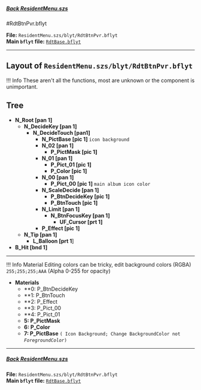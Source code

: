 #####  [Back ResidentMenu.szs](../index.md)

#RdtBtnPvr.bflyt

**File:** `ResidentMenu.szs/blyt/RdtBtnPvr.bflyt`<br>
**Main `bflyt` file:** [`RdtBase.bflyt`](../RdtBase.bflyt.md)

---

## Layout of `ResidentMenu.szs/blyt/RdtBtnPvr.bflyt`

<!-- prettier-ignore -->
!!! Info
    These aren't all the functions, most are unknown or the component is unimportant.
	
## Tree

-   **N_Root [pan 1]**
	-	**N_DecideKey [pan 1]**
		-	**N_DecideTouch [pan1]**
			-	**N_PictBase [pic 1]** `icon background`
			-	**N_02 [pan 1]**
				-	**P_PictMask [pic 1]**
			-	**N_01 [pan 1]**
				-	**P_Pict_01 [pic 1]** 
				-	**P_Color [pic 1]**
			-	**N_00 [pan 1]**
				-	**P_Pict_00 [pic 1]** `main album icon color`
			-	**N_ScaleDecide [pan 1]**
				-	**P_BtnDecideKey [pic 1]**
				-	**P_BtnTouch [pic 1]**
			-	**N_Limit [pan 1]**
				-	**N_BtnFocusKey [pan 1]**
					-	**UF_Cursor [prt 1]**
			-	**P_Effect [pic 1]**
	-	**N_Tip [pan 1]**
		-	**L_Balloon [prt 1**]
-	**B_Hit [bnd 1]**	
---

<!-- prettier-ignore -->
!!! Info
    Material Editing colors can be tricky, edit background colors (RGBA) `255;255;255;AAA` (Alpha 0-255 for opacity)



-	**Materials**
	-	**0: P_BtnDecideKey
	-	**1: P_BtnTouch
	-	**2: P_Effect
	-	**3: P_Pict_00
	-	**4: P_Pict_01
	-	**5: P_PictMask**
	-	**6: P_Color**
	-	**7: P_PictBase** `( Icon Background; Change BackgroundColor not `_`ForegroundColor`_`)`

---
	
#####  [Back ResidentMenu.szs](../index.md)

**File:** `ResidentMenu.szs/blyt/RdtBtnPvr.bflyt`<br>
**Main `bflyt` file:** [`RdtBase.bflyt`](../RdtBase.bflyt.md)
